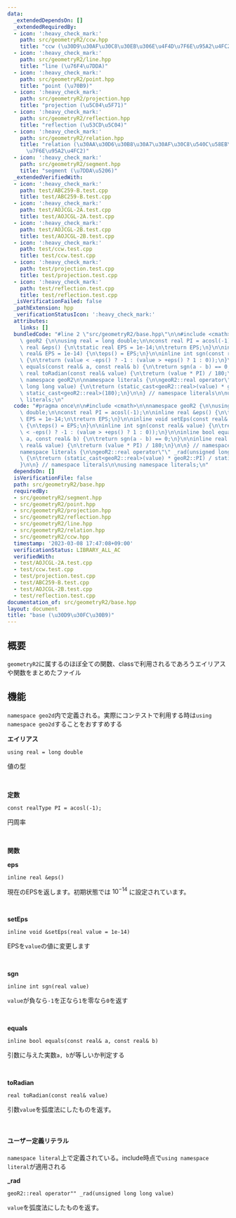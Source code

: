 ```yaml
---
data:
  _extendedDependsOn: []
  _extendedRequiredBy:
  - icon: ':heavy_check_mark:'
    path: src/geometryR2/ccw.hpp
    title: "ccw (\u30D9\u30AF\u30C8\u30EB\u306E\u4F4D\u7F6E\u95A2\u4FC2)"
  - icon: ':heavy_check_mark:'
    path: src/geometryR2/line.hpp
    title: "line (\u76F4\u7DDA)"
  - icon: ':heavy_check_mark:'
    path: src/geometryR2/point.hpp
    title: "point (\u70B9)"
  - icon: ':heavy_check_mark:'
    path: src/geometryR2/projection.hpp
    title: "projection (\u5C04\u5F71)"
  - icon: ':heavy_check_mark:'
    path: src/geometryR2/reflection.hpp
    title: "reflection (\u53CD\u5C04)"
  - icon: ':heavy_check_mark:'
    path: src/geometryR2/relation.hpp
    title: "relation (\u30AA\u30D6\u30B8\u30A7\u30AF\u30C8\u540C\u58EB\u306E\u4F4D\
      \u7F6E\u95A2\u4FC2)"
  - icon: ':heavy_check_mark:'
    path: src/geometryR2/segment.hpp
    title: "segment (\u7DDA\u5206)"
  _extendedVerifiedWith:
  - icon: ':heavy_check_mark:'
    path: test/ABC259-B.test.cpp
    title: test/ABC259-B.test.cpp
  - icon: ':heavy_check_mark:'
    path: test/AOJCGL-2A.test.cpp
    title: test/AOJCGL-2A.test.cpp
  - icon: ':heavy_check_mark:'
    path: test/AOJCGL-2B.test.cpp
    title: test/AOJCGL-2B.test.cpp
  - icon: ':heavy_check_mark:'
    path: test/ccw.test.cpp
    title: test/ccw.test.cpp
  - icon: ':heavy_check_mark:'
    path: test/projection.test.cpp
    title: test/projection.test.cpp
  - icon: ':heavy_check_mark:'
    path: test/reflection.test.cpp
    title: test/reflection.test.cpp
  _isVerificationFailed: false
  _pathExtension: hpp
  _verificationStatusIcon: ':heavy_check_mark:'
  attributes:
    links: []
  bundledCode: "#line 2 \"src/geometryR2/base.hpp\"\n\n#include <cmath>\n\nnamespace\
    \ geoR2 {\n\nusing real = long double;\n\nconst real PI = acosl(-1);\n\ninline\
    \ real &eps() {\n\tstatic real EPS = 1e-14;\n\treturn EPS;\n}\n\ninline void setEps(const\
    \ real& EPS = 1e-14) {\n\teps() = EPS;\n}\n\ninline int sgn(const real& value)\
    \ {\n\treturn (value < -eps() ? -1 : (value > +eps() ? 1 : 0));\n}\n\ninline bool\
    \ equals(const real& a, const real& b) {\n\treturn sgn(a - b) == 0;\n}\n\ninline\
    \ real toRadian(const real& value) {\n\treturn (value * PI) / 180;\n}\n\n} //\
    \ namespace geoR2\n\nnamespace literals {\n\ngeoR2::real operator\"\" _rad(unsigned\
    \ long long value) {\n\treturn (static_cast<geoR2::real>(value) * geoR2::PI) /\
    \ static_cast<geoR2::real>(180);\n}\n\n} // namespace literals\n\nusing namespace\
    \ literals;\n"
  code: "#pragma once\n\n#include <cmath>\n\nnamespace geoR2 {\n\nusing real = long\
    \ double;\n\nconst real PI = acosl(-1);\n\ninline real &eps() {\n\tstatic real\
    \ EPS = 1e-14;\n\treturn EPS;\n}\n\ninline void setEps(const real& EPS = 1e-14)\
    \ {\n\teps() = EPS;\n}\n\ninline int sgn(const real& value) {\n\treturn (value\
    \ < -eps() ? -1 : (value > +eps() ? 1 : 0));\n}\n\ninline bool equals(const real&\
    \ a, const real& b) {\n\treturn sgn(a - b) == 0;\n}\n\ninline real toRadian(const\
    \ real& value) {\n\treturn (value * PI) / 180;\n}\n\n} // namespace geoR2\n\n\
    namespace literals {\n\ngeoR2::real operator\"\" _rad(unsigned long long value)\
    \ {\n\treturn (static_cast<geoR2::real>(value) * geoR2::PI) / static_cast<geoR2::real>(180);\n\
    }\n\n} // namespace literals\n\nusing namespace literals;\n"
  dependsOn: []
  isVerificationFile: false
  path: src/geometryR2/base.hpp
  requiredBy:
  - src/geometryR2/segment.hpp
  - src/geometryR2/point.hpp
  - src/geometryR2/projection.hpp
  - src/geometryR2/reflection.hpp
  - src/geometryR2/line.hpp
  - src/geometryR2/relation.hpp
  - src/geometryR2/ccw.hpp
  timestamp: '2023-03-08 17:47:08+09:00'
  verificationStatus: LIBRARY_ALL_AC
  verifiedWith:
  - test/AOJCGL-2A.test.cpp
  - test/ccw.test.cpp
  - test/projection.test.cpp
  - test/ABC259-B.test.cpp
  - test/AOJCGL-2B.test.cpp
  - test/reflection.test.cpp
documentation_of: src/geometryR2/base.hpp
layout: document
title: "base (\u30D9\u30FC\u30B9)"
---
```


## 概要

`geometryR2`に属するのほぼ全ての関数、classで利用されるであろうエイリアスや関数をまとめたファイル


## 機能

`namespace geo2d`内で定義される。実際にコンテストで利用する時は`using namespace geo2d`することをおすすめする

**エイリアス**
```
using real = long double
```

値の型

<br />

**定数**
```
const realType PI = acosl(-1);
```
円周率

<br />

**関数**

**eps**
```
inline real &eps()
```
現在のEPSを返します。初期状態では $10^{-14}$ に設定されています。

<br />

**setEps**
```
inline void &setEps(real value = 1e-14)
```
EPSを`value`の値に変更します

<br />

**sgn**
```
inline int sgn(real value)
```
`value`が負なら`-1`を正なら`1`を零なら`0`を返す

<br />

**equals**
```
inline bool equals(const real& a, const real& b)
```

引数に与えた実数`a, b`が等しいか判定する

<br />

**toRadian**
```
real toRadian(const real& value)
```
引数`value`を弧度法にしたものを返す。

<br />

#### ユーザー定義リテラル

`namespace literal`上で定義されている。include時点で`using namespace literal`が適用される

**_rad**
```
geoR2::real operator"" _rad(unsigned long long value)
```

`value`を弧度法にしたものを返す。
